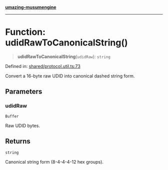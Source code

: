 [**umazing-musumengine**](../../README.md)

***

# Function: udidRawToCanonicalString()

> **udidRawToCanonicalString**(`udidRaw`): `string`

Defined in: [shared/protocol.util.ts:73](https://github.com/davinidae/umazing-musumengine/blob/51f61211084dfe767110f78265e0aa27a13c00d0/src/shared/protocol.util.ts#L73)

Convert a 16-byte raw UDID into canonical dashed string form.

## Parameters

### udidRaw

`Buffer`

Raw UDID bytes.

## Returns

`string`

Canonical string form (8-4-4-4-12 hex groups).

